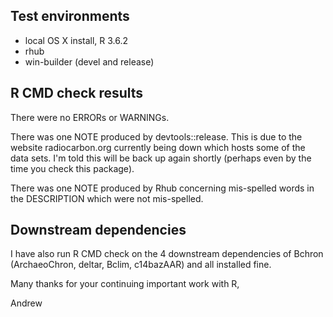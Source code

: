 ## Test environments
* local OS X install, R 3.6.2
* rhub
* win-builder (devel and release)

## R CMD check results
There were no ERRORs or WARNINGs.

There was one NOTE produced by devtools::release. This is due to the website radiocarbon.org currently being down which hosts some of the data sets. I'm told this will be back up again shortly (perhaps even by the time you check this package). 

There was one NOTE produced by Rhub concerning mis-spelled words in the DESCRIPTION which were not mis-spelled.

## Downstream dependencies
I have also run R CMD check on the 4 downstream dependencies of Bchron (ArchaeoChron, deltar, Bclim, c14bazAAR) and all installed fine. 

Many thanks for your continuing important work with R,

Andrew